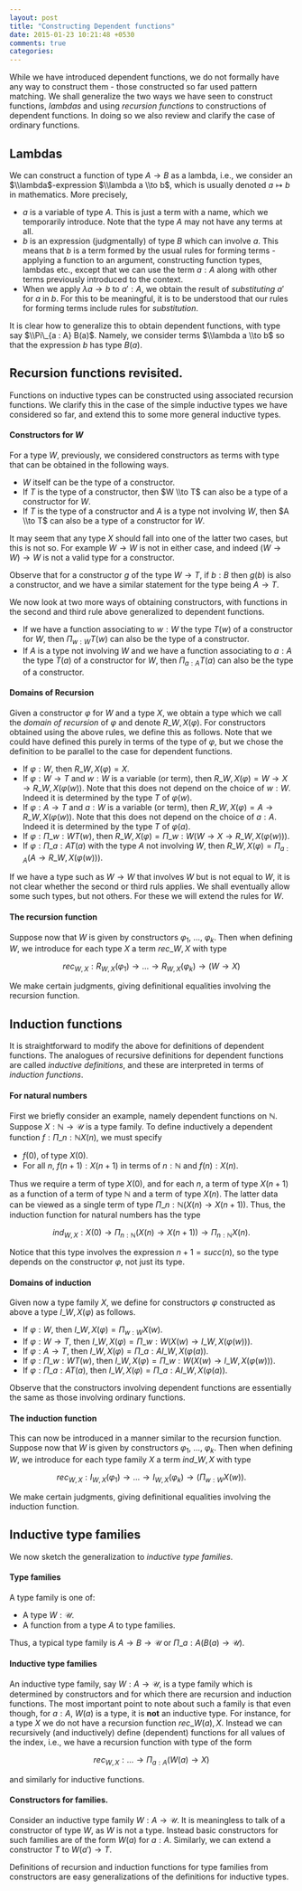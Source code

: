 ```yaml
---
layout: post
title: "Constructing Dependent functions"
date: 2015-01-23 10:21:48 +0530
comments: true
categories:
---
```


While we have introduced dependent functions, we do not formally have any way to construct them - those constructed so far used pattern matching. We shall generalize the two ways we have seen to construct functions, _lambdas_ and using _recursion functions_ to constructions of dependent functions. In doing so we also review and clarify the case of ordinary functions.

## Lambdas

We can construct a function of type $A \to B$ as a lambda, i.e., we consider an $\\lambda$-expression $\\lambda a \\to b$, which is usually denoted $a \mapsto b$ in mathematics. More precisely,

* $a$ is a variable of type $A$. This is just a term with a name, which we temporarily introduce. Note that the type $A$ may not have any terms at all.
* $b$ is an expression (judgmentally) of type $B$ which can involve $a$. This means that $b$ is a term formed by the usual rules for forming terms - applying a function to an argument, constructing function types, lambdas etc., except that we can use the term $a : A$ along with other terms previously introduced to the context.
* When we apply $\lambda a \to b$ to $a' : A$, we obtain the result of _substituting_ $a'$ for $a$ in $b$. For this to be meaningful, it is to be understood that our rules for forming terms include rules for _substitution_.

It is clear how to generalize this to obtain dependent functions, with type say $\\Pi\_{a : A} B(a)$. Namely, we consider terms $\\lambda a \\to b$ so that the expression $b$ has type $B(a)$.

## Recursion functions revisited.

Functions on inductive types can be constructed using associated recursion functions. We clarify this in the case of the simple inductive types we have considered so far, and extend this to some more general inductive types.

#### Constructors for $W$

For a type $W$, previously, we considered constructors as terms with type that can be obtained in the following ways.

* $W$ itself can be the type of a constructor.
* If $T$ is the type of a constructor, then $W \\to T$ can also be a type of a constructor for $W$.
* If $T$ is the type of a constructor and $A$ is a type not involving $W$, then $A \\to T$ can also be a type of a constructor for $W$.

It may seem that any type $X$ should fall into one of the latter two cases, but this is not so. For example $W \to W$ is not in either case, and indeed $(W \to W) \to W$ is not a valid type for a constructor.

Observe that for a constructor $g$ of the type $W \to T$, if $b : B$ then $g(b)$ is also a constructor, and we have a similar statement for the type being $A \to T$.

We now look at two more ways of obtaining constructors, with functions in the second and third rule above generalized to dependent functions.

* If we have a function associating to $w : W$ the type $T(w)$ of a constructor for $W$, then $\Pi_{w : W} T(w)$ can also be the type of a constructor.
* If $A$ is a type not involving $W$ and we have a function associating to $a : A$ the type $T(a)$ of a constructor for $W$, then $\Pi_{a : A} T(a)$ can also be the type of a constructor.


#### Domains of Recursion

Given a constructor $\varphi$ for $W$ and a type $X$, we obtain a type which we call the _domain of recursion_ of $\varphi$ and denote $R\_{W, X}(\varphi)$. For constructors obtained using the above rules, we define this as follows. Note that we could have defined this purely in terms of the type of $\varphi$, but we chose the definition to be parallel to the case for dependent functions.

* If $\varphi : W$, then $R\_{W, X}(\varphi) = X$.
* If $\varphi : W \to T$ and $w : W$ is a variable (or term), then $R\_{W, X}(\varphi) = W \to X \to R\_{W, X}(\varphi(w))$. Note that this does not depend on the choice of $w : W$. Indeed it is determined by the type $T$ of $\varphi(w)$.
* If $\varphi : A \to T$ and $a : W$ is a variable (or term), then $R\_{W, X}(\varphi) = A \to R\_{W, X}(\varphi(w))$. Note that this does not depend on the choice of $a : A$. Indeed it is determined by the type $T$ of $\varphi(a)$.
* If $\varphi : \Pi\_{w: W} T(w)$, then $R\_{W, X}(\varphi) = \Pi\_{w: W} (W \to X \to R\_{W, X}(\varphi(w))).$
*  If $\varphi : \Pi\_{a: A} T(a)$ with the type $A$ not involving $W$, then $R\_{W, X}(\varphi) = \Pi_{a: A} (A \to R\_{W, X}(\varphi(w))).$

If we have a type such as $W \to W$ that involves $W$ but is not equal to $W$, it is not clear whether the second or third ruls applies. We shall eventually allow some such types, but not others. For these we will extend the rules for $W$.

#### The recursion function

Suppose now that $W$ is given by constructors $\varphi_1$, $\dots$, $\varphi_k$. Then when defining $W$, we introduce for each type $X$ a term $rec\_{W, X}$ with type

$$rec_{W, X} : R_{W, X}(\varphi_1) \to \dots \to R_{W, X}(\varphi_k) \to (W \to X)$$

We make certain judgments, giving definitional equalities involving the recursion function.

## Induction functions

It is straightforward to modify the above for definitions of dependent functions. The analogues of recursive definitions for dependent functions are called _inductive definitions_, and these are interpreted in terms of _induction functions_.

#### For natural numbers

First we briefly consider an example, namely dependent functions on $\mathbb{N}$. Suppose $X : \mathbb{N} \to \mathcal{U}$ is a type family. To define inductively a dependent function $f : \Pi\_{n : \mathbb{N}} X(n)$, we must specify

* $f(0)$, of type $X(0)$.
* For all $n$, $f(n + 1) : X(n+1)$ in terms of $n : \mathbb{N}$ and $f(n) : X(n)$.

Thus we require a term of type $X(0)$, and for each $n$, a term of type $X(n+1)$ as a function of a term of type $\mathbb{N}$ and a term of type $X(n)$. The latter data can be viewed as a single term of type $\Pi\_{n : \mathbb{N}} (X(n) \to X(n+1))$. Thus, the induction function for natural numbers has the type

$$ind_{W, X} :  X(0) \to \Pi_{n : \mathbb{N}} (X(n) \to X(n+1)) \to \Pi_{n : \mathbb{N}} X(n).$$

Notice that this type involves the expression $n+1 = succ(n)$, so the type depends on the constructor $\varphi$, not just its type.

#### Domains of induction

Given now a type family $X$, we define for constructors $\varphi$ constructed as above a type $I\_{W, X}(\varphi)$ as follows.

* If $\varphi : W$, then $I\_{W, X}(\varphi) = \Pi_{w: W} X(w)$.
* If $\varphi: W \to T$, then $I\_{W, X}(\varphi) = \Pi\_{w: W} (X(w) \to I\_{W, X}(\varphi(w)))$.
* If $\varphi: A \to T$, then $I\_{W, X}(\varphi) = \Pi\_{a: A} I\_{W, X}(\varphi(a))$.
* If $\varphi: \Pi\_{w: W} T(w)$, then $I\_{W, X}(\varphi) = \Pi\_{w: W} (X(w) \to I\_{W, X}(\varphi(w)))$.
* If $\varphi: \Pi\_{a : A} T(a)$, then $I\_{W, X}(\varphi) = \Pi\_{a: A} I\_{W, X}(\varphi(a))$.

Observe that the constructors involving dependent functions are essentially the same as those involving ordinary functions.

#### The induction function

This can now be introduced in a manner similar to the recursion function. Suppose now that $W$ is given by constructors $\varphi_1$, $\dots$, $\varphi_k$. Then when defining $W$, we introduce for each type family $X$ a term $ind\_{W, X}$ with type

$$rec_{W, X} : I_{W, X}(\varphi_1) \to \dots \to I_{W, X}(\varphi_k) \to (\Pi_{w: W} X(w)).$$

We make certain judgments, giving definitional equalities involving the induction function.


## Inductive type families

We now sketch the generalization to _inductive type families_.

#### Type families

A type family is one of:
* A type $W : \mathcal{U}$.
* A function from a type $A$ to type families.

Thus, a typical type family is $A \to B \to \mathcal{U}$ or $\Pi\_{a : A} (B(a)\to \mathcal{U})$.

#### Inductive type families

An inductive type family, say $W : A \to \mathcal{U}$, is a type family which is determined by constructors and for which there are recursion and induction functions. The most important point to note about such a family is that even though, for $a: A$, $W(a)$ is a type, it is **not** an inductive type. For instance, for a type $X$ we do not have a recursion function $rec\_{W(a), X}$. Instead we can recursively (and inductively) define (dependent) functions for all values of the index, i.e., we have a recursion function with type of the form

$$rec_{W, X} : \dots \to \Pi_{a : A}(W(a) \to X)$$

and similarly for inductive functions.

#### Constructors for families.

Consider an inductive type family $W : A \to \mathcal{U}$. It is meaningless to talk of a constructor of type $W$, as $W$ is not a type. Instead basic constructors for such families are of the form $W(a)$ for $a : A$. Similarly, we can extend a constructor $T$ to $W(a') \to T$.

Definitions of recursion and induction functions for type families from constructors are easy generalizations of the definitions for inductive types.
